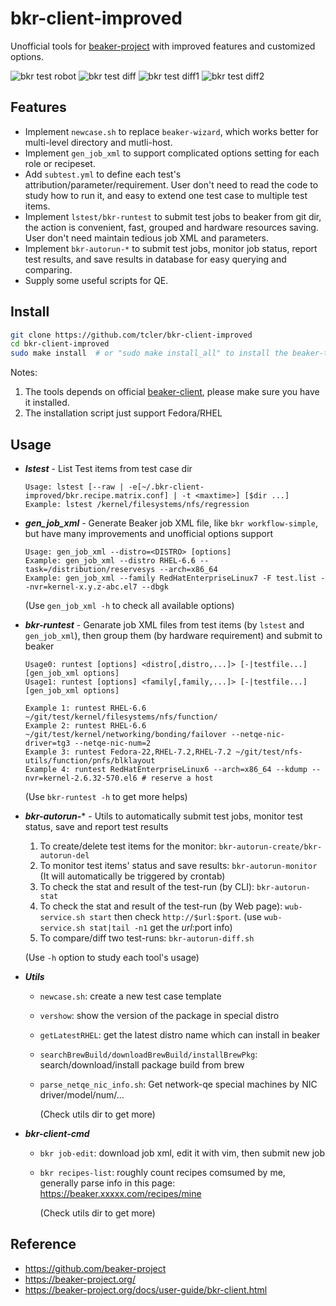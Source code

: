# bkr-client-improved

Unofficial tools for [beaker-project](https://beaker-project.org/) with improved features and customized options.

![bkr test robot](https://raw.githubusercontent.com/tcler/bkr-client-improved/master/img/demo.gif)
![bkr test diff](https://raw.githubusercontent.com/tcler/bkr-client-improved/master/img/bkr-autorun-diff.png)
![bkr test diff1](https://raw.githubusercontent.com/tcler/bkr-client-improved/master/img/bkr-autorun-diff1.png)
![bkr test diff2](https://raw.githubusercontent.com/tcler/bkr-client-improved/master/img/bkr-autorun-diff2.png)

## Features

- Implement `newcase.sh` to replace `beaker-wizard`, which works better for multi-level directory and mutli-host.
- Implement `gen_job_xml` to support complicated options setting for each role or recipeset.
- Add `subtest.yml` to define each test's attribution/parameter/requirement. User don't need to read the code to study how to run it, and easy to extend one test case to multiple test items.
- Implement `lstest/bkr-runtest` to submit test jobs to beaker from git dir, the action is convenient, fast, grouped and hardware resources saving. User don't need maintain tedious job XML and parameters.
- Implement `bkr-autorun-*` to submit test jobs, monitor job status, report test results, and save results in database for easy querying and comparing.
- Supply some useful scripts for QE.

## Install

```bash
git clone https://github.com/tcler/bkr-client-improved
cd bkr-client-improved
sudo make install  # or "sudo make install_all" to install the beaker-test-robot tools
```

Notes:

1. The tools depends on official [beaker-client](https://beaker-project.org/docs/user-guide/bkr-client.html), please make sure you have it installed.
2. The installation script just support Fedora/RHEL

## Usage

*   ***lstest*** - List Test items from test case dir

    ```
	Usage: lstest [--raw | -e[~/.bkr-client-improved/bkr.recipe.matrix.conf] | -t <maxtime>] [$dir ...]
	Example: lstest /kernel/filesystems/nfs/regression

	```

*   ***gen_job_xml*** - Generate Beaker job XML file, like `bkr workflow-simple`, but have many improvements and unofficial options support

    ```
	Usage: gen_job_xml --distro=<DISTRO> [options]
	Example: gen_job_xml --distro RHEL-6.6 --task=/distribution/reservesys --arch=x86_64
	Example: gen_job_xml --family RedHatEnterpriseLinux7 -F test.list --nvr=kernel-x.y.z-abc.el7 --dbgk

	```
	(Use `gen_job_xml -h` to check all available options)

*   ***bkr-runtest*** - Genarate job XML files from test items (by `lstest` and `gen_job_xml`), then group them (by hardware requirement) and submit to beaker

	```
	Usage0: runtest [options] <distro[,distro,...]> [-|testfile...] [gen_job_xml options] 
	Usage1: runtest [options] <family[,family,...]> [-|testfile...] [gen_job_xml options]

	Example 1: runtest RHEL-6.6  ~/git/test/kernel/filesystems/nfs/function/
	Example 2: runtest RHEL-6.6  ~/git/test/kernel/networking/bonding/failover --netqe-nic-driver=tg3 --netqe-nic-num=2
	Example 3: runtest Fedora-22,RHEL-7.2,RHEL-7.2 ~/git/test/nfs-utils/function/pnfs/blklayout
	Example 4: runtest RedHatEnterpriseLinux6 --arch=x86_64 --kdump --nvr=kernel-2.6.32-570.el6 # reserve a host
	```
	(Use `bkr-runtest -h` to get more helps)

*   ***bkr-autorun-**** - Utils to automatically submit test jobs, monitor test status, save and report test results

    1. To create/delete test items for the monitor: `bkr-autorun-create/bkr-autorun-del`
    2. To monitor test items' status and save results: `bkr-autorun-monitor` (It will automatically be triggered by crontab)
    3. To check the stat and result of the test-run (by CLI): `bkr-autorun-stat`
    4. To check the stat and result of the test-run (by Web page): `wub-service.sh start` then check `http://$url:$port`. (use `wub-service.sh stat|tail -n1` get the $url:$port info)
    5. To compare/diff two test-runs: `bkr-autorun-diff.sh`

      (Use `-h` option to study each tool's usage)

*   ***Utils***
    - `newcase.sh`: create a new test case template
	- `vershow`: show the version of the package in special distro
	- `getLatestRHEL`: get the latest distro name which can install in beaker
	- `searchBrewBuild/downloadBrewBuild/installBrewPkg`: search/download/install package build from brew
	- `parse_netqe_nic_info.sh`: Get network-qe special machines by NIC driver/model/num/...

      (Check utils dir to get more)

*   ***bkr-client-cmd***
    - `bkr job-edit`: download job xml, edit it with vim, then submit new job
    - `bkr recipes-list`: roughly count recipes comsumed by me, generally parse info in this page:
      https://beaker.xxxxx.com/recipes/mine

      (Check utils dir to get more)

## Reference

* https://github.com/beaker-project
* https://beaker-project.org/
* https://beaker-project.org/docs/user-guide/bkr-client.html
